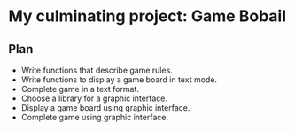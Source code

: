 # My culminating project: Game Bobail
## Plan
- Write functions that describe game rules.
- Write functions to display a game board in text mode.
- Complete game in a text format.
- Choose a library for a graphic interface.
- Display a game board using graphic interface.
- Complete game using graphic interface.